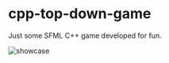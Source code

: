 # cpp-top-down-game

Just some SFML C++ game developed for fun.

![showcase](https://user-images.githubusercontent.com/6830476/206859358-0375ecc4-c78f-4c08-95e6-ab0384c0d9c1.PNG)
